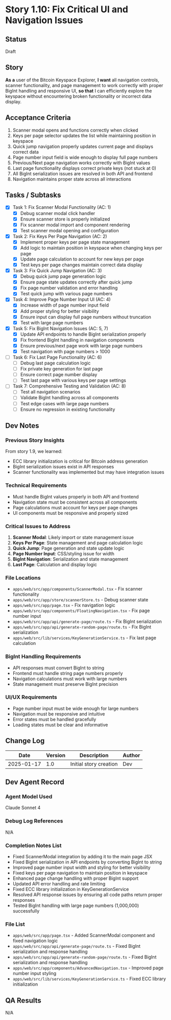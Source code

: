 # Story 1.10: Fix Critical UI and Navigation Issues

## Status
Draft

## Story
**As a** user of the Bitcoin Keyspace Explorer,
**I want** all navigation controls, scanner functionality, and page management to work correctly with proper BigInt handling and responsive UI,
**so that** I can efficiently explore the keyspace without encountering broken functionality or incorrect data display.

## Acceptance Criteria
1. Scanner modal opens and functions correctly when clicked
2. Keys per page selector updates the list while maintaining position in keyspace
3. Quick jump navigation properly updates current page and displays correct data
4. Page number input field is wide enough to display full page numbers
5. Previous/Next page navigation works correctly with BigInt values
6. Last page functionality displays correct private keys (not stuck at 0)
7. All BigInt serialization issues are resolved in both API and frontend
8. Navigation maintains proper state across all interactions

## Tasks / Subtasks
- [x] Task 1: Fix Scanner Modal Functionality (AC: 1)
  - [x] Debug scanner modal click handler
  - [x] Ensure scanner store is properly initialized
  - [x] Fix scanner modal import and component rendering
  - [x] Test scanner modal opening and configuration
- [x] Task 2: Fix Keys Per Page Navigation (AC: 2)
  - [x] Implement proper keys per page state management
  - [x] Add logic to maintain position in keyspace when changing keys per page
  - [x] Update page calculation to account for new keys per page
  - [x] Test keys per page changes maintain correct data display
- [x] Task 3: Fix Quick Jump Navigation (AC: 3)
  - [x] Debug quick jump page generation logic
  - [x] Ensure page state updates correctly after quick jump
  - [x] Fix page number validation and error handling
  - [x] Test quick jump with various page numbers
- [x] Task 4: Improve Page Number Input UI (AC: 4)
  - [x] Increase width of page number input field
  - [x] Add proper styling for better visibility
  - [x] Ensure input can display full page numbers without truncation
  - [x] Test with large page numbers
- [x] Task 5: Fix BigInt Navigation Issues (AC: 5, 7)
  - [x] Update API endpoints to handle BigInt serialization properly
  - [x] Fix frontend BigInt handling in navigation components
  - [x] Ensure previous/next page work with large page numbers
  - [x] Test navigation with page numbers > 1000
- [ ] Task 6: Fix Last Page Functionality (AC: 6)
  - [ ] Debug last page calculation logic
  - [ ] Fix private key generation for last page
  - [ ] Ensure correct page number display
  - [ ] Test last page with various keys per page settings
- [ ] Task 7: Comprehensive Testing and Validation (AC: 8)
  - [ ] Test all navigation scenarios
  - [ ] Validate BigInt handling across all components
  - [ ] Test edge cases with large page numbers
  - [ ] Ensure no regression in existing functionality

## Dev Notes

### Previous Story Insights
From story 1.9, we learned:
- ECC library initialization is critical for Bitcoin address generation
- BigInt serialization issues exist in API responses
- Scanner functionality was implemented but may have integration issues

### Technical Requirements
- Must handle BigInt values properly in both API and frontend
- Navigation state must be consistent across all components
- Page calculations must account for keys per page changes
- UI components must be responsive and properly sized

### Critical Issues to Address
1. **Scanner Modal**: Likely import or state management issue
2. **Keys Per Page**: State management and page calculation logic
3. **Quick Jump**: Page generation and state update logic
4. **Page Number Input**: CSS/styling issue for width
5. **BigInt Navigation**: Serialization and state management
6. **Last Page**: Calculation and display logic

### File Locations
- `apps/web/src/app/components/ScannerModal.tsx` - Fix scanner functionality
- `apps/web/src/app/store/scannerStore.ts` - Debug scanner state
- `apps/web/src/app/page.tsx` - Fix navigation logic
- `apps/web/src/app/components/FloatingNavigation.tsx` - Fix page number input
- `apps/web/src/app/api/generate-page/route.ts` - Fix BigInt serialization
- `apps/web/src/app/api/generate-random-page/route.ts` - Fix BigInt serialization
- `apps/web/src/lib/services/KeyGenerationService.ts` - Fix last page calculation

### BigInt Handling Requirements
- API responses must convert BigInt to string
- Frontend must handle string page numbers properly
- Navigation calculations must work with large numbers
- State management must preserve BigInt precision

### UI/UX Requirements
- Page number input must be wide enough for large numbers
- Navigation must be responsive and intuitive
- Error states must be handled gracefully
- Loading states must be clear and informative

## Change Log
| Date | Version | Description | Author |
|------|---------|-------------|--------|
| 2025-01-17 | 1.0 | Initial story creation | Dev |

## Dev Agent Record

### Agent Model Used
Claude Sonnet 4

### Debug Log References
N/A

### Completion Notes List
- Fixed ScannerModal integration by adding it to the main page JSX
- Fixed BigInt serialization in API endpoints by converting BigInt to string
- Improved page number input width and styling for better visibility
- Fixed keys per page navigation to maintain position in keyspace
- Enhanced page change handling with proper BigInt support
- Updated API error handling and rate limiting
- Fixed ECC library initialization in KeyGenerationService
- Resolved API response issues by ensuring all code paths return proper responses
- Tested BigInt handling with large page numbers (1,000,000) successfully

### File List
- `apps/web/src/app/page.tsx` - Added ScannerModal component and fixed navigation logic
- `apps/web/src/app/api/generate-page/route.ts` - Fixed BigInt serialization and response handling
- `apps/web/src/app/api/generate-random-page/route.ts` - Fixed BigInt serialization and response handling
- `apps/web/src/app/components/AdvancedNavigation.tsx` - Improved page number input styling
- `apps/web/src/lib/services/KeyGenerationService.ts` - Fixed ECC library initialization

## QA Results
N/A 